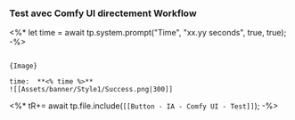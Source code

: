 ### Test avec Comfy UI directement Workflow

<%*
let time = await tp.system.prompt("Time", "xx.yy seconds", true, true);
-%>

```````ad-success

{Image}

time:  **<% time %>**
![[Assets/banner/Style1/Success.png|300]]
```````

<%*
tR+= await tp.file.include(`[[Button - IA - Comfy UI - Test]]`);
-%>
